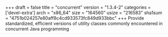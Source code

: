 +++
draft = false
title = "concurrent"
version = "1.3.4-2"
categories = ['devel-extra']
arch = "x86_64"
size = "164560"
usize = "216583"
sha1sum = "4751b024257e80aff8c4cd933573fc849d933bbc"
+++
Provide standardized, efficient versions of utility classes commonly encountered in concurrent Java programming